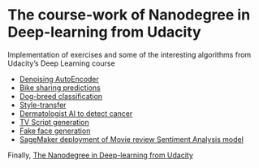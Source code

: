 # The course-work of Nanodegree in Deep-learning from Udacity

Implementation of exercises and some of the interesting algorithms from Udacity’s Deep Learning course

* [Denoising AutoEncoder](https://github.com/pratikpv/udacity_deep_learning_v2/blob/master/autoencoders/denoising_ae/Denoising_Autoencoder_Exercise.ipynb)
* [Bike sharing predictions](https://github.com/pratikpv/udacity_deep_learning_v2/blob/master/project-bikesharing/Predicting_bike_sharing_data.ipynb)
* [Dog-breed classification](https://github.com/pratikpv/udacity_deep_learning_v2/blob/master/project-dog-classification/dog_app.ipynb)
* [Style-transfer](https://github.com/pratikpv/udacity_deep_learning_v2/blob/master/style_transfer/Style_Transfer_Exercise.ipynb)
* [Dermatologist AI to detect cancer](https://github.com/pratikpv/udacity_deep_learning_v2/blob/master/dermatologist-ai/Project%20-%20Derm.ipynb)
* [TV Script generation](https://github.com/pratikpv/udacity_deep_learning_v2/blob/master/project-tv-script-gen/dlnd_tv_script_generation.ipynb)
* [Fake face generation](https://github.com/pratikpv/udacity_deep_learning_v2/blob/master/project-face-generation/dlnd_face_generation.ipynb)
* [SageMaker deployment of Movie review Sentiment Analysis model](https://github.com/pratikpv/udacity_deep_learning_v2/blob/master/project-Sagemaker-deployment/SageMaker%20Project.ipynb)


Finally, [The Nanodegree in Deep-learning from Udacity](https://confirm.udacity.com/LVX5DYCD)